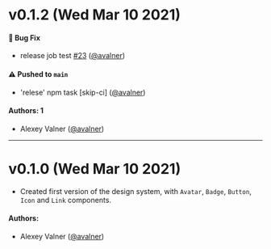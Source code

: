 # v0.1.2 (Wed Mar 10 2021)

#### 🐛 Bug Fix

- release job test [#23](https://github.com/28StoneConsulting/design-system/pull/23) ([@avalner](https://github.com/avalner))

#### ⚠️ Pushed to `main`

- 'relese' npm task [skip-ci] ([@avalner](https://github.com/avalner))

#### Authors: 1

- Alexey Valner ([@avalner](https://github.com/avalner))

---

# v0.1.0 (Wed Mar 10 2021)

- Created first version of the design system, with `Avatar`, `Badge`, `Button`, `Icon` and `Link` components.

#### Authors:

- Alexey Valner ([@avalner](https://github.com/avalner))
